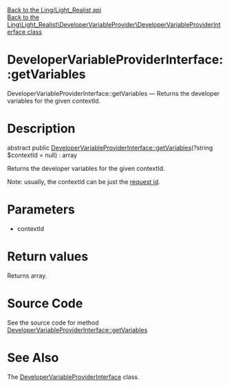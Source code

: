 [Back to the Ling/Light_Realist api](https://github.com/lingtalfi/Light_Realist/blob/master/doc/api/Ling/Light_Realist.md)<br>
[Back to the Ling\Light_Realist\DeveloperVariableProvider\DeveloperVariableProviderInterface class](https://github.com/lingtalfi/Light_Realist/blob/master/doc/api/Ling/Light_Realist/DeveloperVariableProvider/DeveloperVariableProviderInterface.md)


DeveloperVariableProviderInterface::getVariables
================



DeveloperVariableProviderInterface::getVariables — Returns the developer variables for the given contextId.




Description
================


abstract public [DeveloperVariableProviderInterface::getVariables](https://github.com/lingtalfi/Light_Realist/blob/master/doc/api/Ling/Light_Realist/DeveloperVariableProvider/DeveloperVariableProviderInterface/getVariables.md)(?string $contextId = null) : array




Returns the developer variables for the given contextId.

Note: usually, the contextId can be just the [request id](https://github.com/lingtalfi/Light_Realist/blob/master/doc/pages/older/request-id.md).




Parameters
================


- contextId

    


Return values
================

Returns array.








Source Code
===========
See the source code for method [DeveloperVariableProviderInterface::getVariables](https://github.com/lingtalfi/Light_Realist/blob/master/DeveloperVariableProvider/DeveloperVariableProviderInterface.php#L22-L22)


See Also
================

The [DeveloperVariableProviderInterface](https://github.com/lingtalfi/Light_Realist/blob/master/doc/api/Ling/Light_Realist/DeveloperVariableProvider/DeveloperVariableProviderInterface.md) class.



